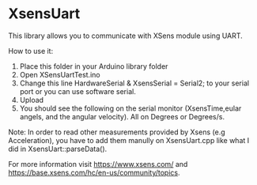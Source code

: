 # XsensUart
This library allows you to communicate with XSens module using UART.

How to use it:
1. Place this folder in your Arduino library folder
2. Open XSensUartTest.ino
3. Change this line HardwareSerial & XsensSerial = Serial2; to your serial port or you can use software serial.
4. Upload
5. You should see the following on the serial monitor (XsensTime,eular angels, and the angular velocity). All on Degrees or Degrees/s.

Note: In order to read other measurements provided by Xsens (e.g Acceleration), you have to add them manully on  XsensUart.cpp like what I did in XsensUart::parseData(). 

For more information visit https://www.xsens.com/ and https://base.xsens.com/hc/en-us/community/topics.

